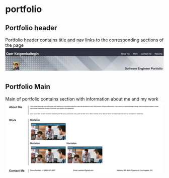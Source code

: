 # portfolio

## Portfolio header

Portfolio header contains title and nav links to the corresponding sections of the page
![Header image](/assets/images/Screen%20Shot%202022-05-26%20at%2011.37.28%20PM.png "Optional Title")

## Portfolio Main

Main of portfolio contains section with information about me and my work
![Main body image](/assets/images/Screen%20Shot%202022-05-26%20at%2011.37.38%20PM.png "Optional Title")
